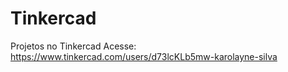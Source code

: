 # Tinkercad
Projetos no Tinkercad
Acesse: https://www.tinkercad.com/users/d73lcKLb5mw-karolayne-silva
